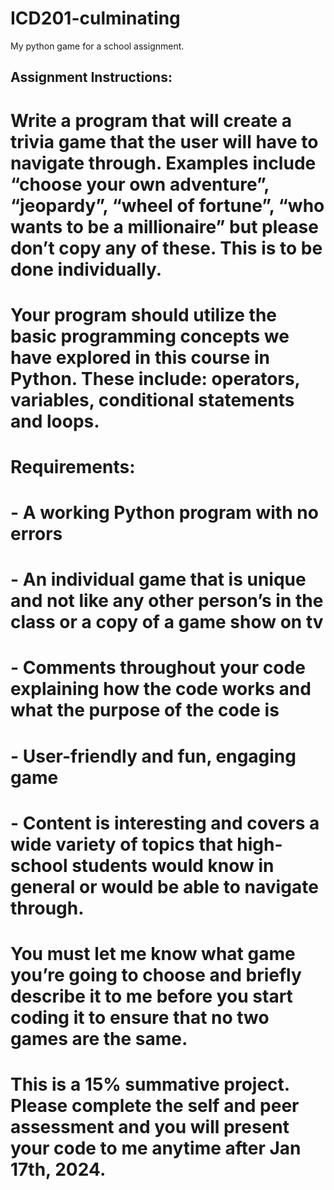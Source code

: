 # ICD201-culminating
My python game for a school assignment.

## Assignment Instructions:
# Write a program that will create a trivia game that the user will have to navigate through. Examples include “choose your own adventure”, “jeopardy”, “wheel of fortune”, “who wants to be a millionaire” but please don’t copy any of these. This is to be done individually.

# Your program should utilize the basic programming concepts we have explored in this course in Python. These include: operators, variables, conditional statements and loops.

# Requirements:
# - A working Python program with no errors
# - An individual game that is unique and not like any other person’s in the class or a copy of a game show on tv
# - Comments throughout your code explaining how the code works and what the purpose of the code is
# - User-friendly and fun, engaging game
# - Content is interesting and covers a wide variety of topics that high-school students would know in general or would be able to navigate through.

# You must let me know what game you’re going to choose and briefly describe it to me before you start coding it to ensure that no two games are the same.

# This is a 15% summative project. Please complete the self and peer assessment and you will present your code to me anytime after Jan 17th, 2024.